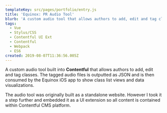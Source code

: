 ```yaml
---
templateKey: src/pages/portfolio/entry.js
title: 'Equinox: PR Audio Tool'
blurb: 'A custom audio tool that allows authors to add, edit and tag classes.'
tags:
  - Vue
  - Stylus/CSS
  - Contentful UI Ext
  - Contentful
  - Webpack
  - ES6
created: 2019-08-07T11:36:56.005Z
---
```

A custom audio tool built into **Contentful** that allows authors to add, edit and tag classes. The tagged audio files is outputted as JSON and is then consumed by the Equinox iOS app to show class list views and data visualizations.

The audio tool was originally built as a standalone website. However I took it a step further and embedded it as a UI extension so all content is contained within Contentful CMS platform.
